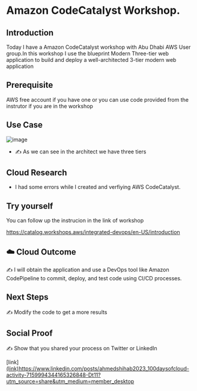 
# Amazon CodeCatalyst Workshop.

## Introduction

Today I have a Amazon CodeCatalyst workshop with Abu Dhabi AWS User group.In this workshop I use the blueprint Modern Three-tier web application to build and deploy a well-architected 3-tier modern web application 
## Prerequisite
AWS free account if you have one or you can use code provided from the instrutor if you are in the workshop

## Use Case
![image](https://github.com/abinshihab/100DaysofCloud/assets/22618390/b109f3db-d9ed-484f-87a3-0a1e7d2ef9b8)

- ✍️ As we can see in the architect we have three tiers

## Cloud Research

- I had some errors while I created and verfiying AWS CodeCatalyst.

## Try yourself

You can follow up the instrucion in the link of workshop

https://catalog.workshops.aws/integrated-devops/en-US/introduction


## ☁️ Cloud Outcome

✍️  I will obtain the application and use a DevOps tool like Amazon CodePipeline to commit, deploy, and test code using CI/CD processes. 

## Next Steps

✍️ Modify the code to get a more results 

## Social Proof

✍️ Show that you shared your process on Twitter or LinkedIn

[link][(link)](https://www.linkedin.com/posts/ahmedshihab2023_100daysofcloud-activity-7159994344165326848-Dt11?utm_source=share&utm_medium=member_desktop)https://www.linkedin.com/posts/ahmedshihab2023_100daysofcloud-activity-7159994344165326848-Dt11?utm_source=share&utm_medium=member_desktop
